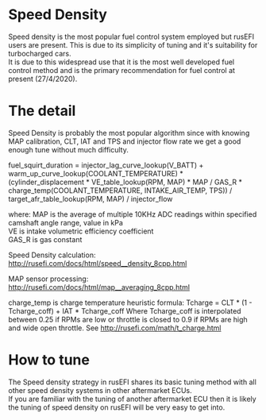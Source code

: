 # Speed Density
Speed density is the most popular fuel control system employed but rusEFI users are present. This is due to its simplicity of tuning and it's suitability for turbocharged cars.  
It is due to this widespread use that it is the most well developed fuel control method and is the primary recommendation for fuel control at present (27/4/2020).

# The detail

Speed Density is probably the most popular algorithm since with knowing MAP calibration, CLT, IAT and TPS and injector flow rate we get a good enough tune without much difficulty.

fuel_squirt_duration = injector_lag_curve_lookup(V_BATT) + warm_up_curve_lookup(COOLANT_TEMPERATURE) * (cylinder_displacement * VE_table_lookup(RPM, MAP) * MAP / GAS_R * charge_temp(COOLANT_TEMPERATURE, INTAKE_AIR_TEMP, TPS)) / target_afr_table_lookup(RPM, MAP) / injector_flow

where:
MAP is the average of multiple 10KHz ADC readings within specified camshaft angle range, value in kPa  
VE is intake volumetric efficiency coefficient  
GAS_R is gas constant  

Speed Density calculation: http://rusefi.com/docs/html/speed__density_8cpp.html

MAP sensor processing: http://rusefi.com/docs/html/map__averaging_8cpp.html

charge_temp is charge temperature heuristic formula: Tcharge = CLT * (1 - Tcharge_coff) + IAT * Tcharge_coff Where Tcharge_coff is interpolated between 0.25 if RPMs are low or throttle is closed to 0.9 if RPMs are high and wide open throttle. See http://rusefi.com/math/t_charge.html

[//]: # "aware this needs more detail or cleaning up, hoping it will hold for now, happy for someone to add to the detail"

# How to tune

The Speed density strategy in rusEFI shares its basic tuning method with all other speed density systems in other aftermarket ECUs.  
If you are familiar with the tuning of another aftermarket ECU then it is likely the tuning of speed density on rusEFI will be very easy to get into. 


[//]: # "OrchardPerformance" 